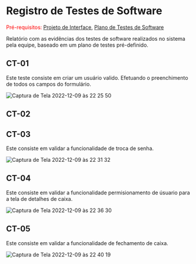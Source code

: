 # Registro de Testes de Software

<span style="color:red">Pré-requisitos: <a href="3-Projeto de Interface.md"> Projeto de Interface</a></span>, <a href="8-Plano de Testes de Software.md"> Plano de Testes de Software</a>

Relatório com as evidências dos testes de software realizados no sistema pela equipe, baseado em um plano de testes pré-definido.

## CT-01

Este teste consiste em criar um usuário valido. Efetuando o preenchimento de todos os campos do formulário. 


![Captura de Tela 2022-12-09 às 22 25 50](https://user-images.githubusercontent.com/98955531/206821861-638d69a3-6aff-44e9-82ef-f901d6686e54.png)


## CT-02

## CT-03

Este consiste em validar a funcionalidade de troca de senha.


![Captura de Tela 2022-12-09 às 22 31 32](https://user-images.githubusercontent.com/98955531/206822241-e5f1b964-2319-4318-8620-90b42b4ea30b.png)


## CT-04

Este consiste em validar a funcionalidade permisionamento de úsuario para a tela de detalhes de caixa.


![Captura de Tela 2022-12-09 às 22 36 30](https://user-images.githubusercontent.com/98955531/206822395-e539ffc8-c911-49fd-b666-c265e573ef7d.png)


## CT-05

Este consiste em validar a funcionalidade de fechamento de caixa.


![Captura de Tela 2022-12-09 às 22 40 19](https://user-images.githubusercontent.com/98955531/206822521-32f9df73-f18d-44da-9ff0-970bcdb121c7.png)


